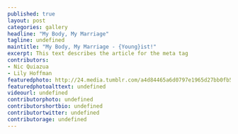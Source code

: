 ```yaml
---
published: true
layout: post
categories: gallery
headline: "My Body, My Marriage"
tagline: undefined
maintitle: "My Body, My Marriage - {Young}ist!"
excerpt: This text describes the article for the meta tag
contributors:
- Nic Quiazua
- Lily Hoffman
featuredphoto: http://24.media.tumblr.com/a4d84465a6d0797e1965d27bb0fb5a59/tumblr_mpdilzxoKT1sp5io1o1_1280.jpg
featuredphotoalttext: undefined
videourl: undefined
contributorphoto: undefined 
contributorshortbio: undefined
contributortwitter: undefined
contributorage: undefined
---
```

<p>
	<div id='myCarousel' class='col12 carousel slide'>
	        <div class="carousel-inner">
	          <div class="item active" style='height: 500px;' >
	            <img src="http://24.media.tumblr.com/a4d84465a6d0797e1965d27bb0fb5a59/tumblr_mpdilzxoKT1sp5io1o1_1280.jpg" alt="">
	          </div>
	          <div class="item" style='height: 500px;' >
	            <img src="http://24.media.tumblr.com/60a3e6b31615fdf359956b9a77b13295/tumblr_mpdilzxoKT1sp5io1o2_1280.jpg" alt="">
	          </div>
	          <div class="item" style='height: 500px;' >
	            <img src="http://31.media.tumblr.com/b64ea2a8f1dbef05171a21cd6c996fc0/tumblr_mpdilzxoKT1sp5io1o3_1280.jpg" alt="">
	          </div>
	          <div class="item" style='height: 500px;' >
	            <img src="http://24.media.tumblr.com/f501e12e853f955d8c57118e6840c173/tumblr_mpdilzxoKT1sp5io1o4_1280.jpg" alt="">
	          </div>
	          <div class="item" style='height: 500px;' >
	            <img src="http://25.media.tumblr.com/c6176cd1cf5eb9ed1b8030bb58c91384/tumblr_mpdilzxoKT1sp5io1o5_1280.jpg" alt="" >
	          </div>
	          <div class="item" style='height: 500px;' >
	            <img src="http://31.media.tumblr.com/ac8d4b0081beec4f1b58c9d1e48c1495/tumblr_mpdilzxoKT1sp5io1o6_1280.jpg" alt="">
	          </div>
	          <div class="item" style='height: 500px;' >
	            <img src="http://31.media.tumblr.com/a98789c5eabeeaedead757509797858a/tumblr_mpdilzxoKT1sp5io1o7_1280.jpg" alt="">
	          </div>
	          <div class="item" style='height: 500px;' >
	            <img src="http://31.media.tumblr.com/ff96efc3f59f118a05b23674c8e8eb0c/tumblr_mpdilzxoKT1sp5io1o8_1280.jpg" alt="">
	          </div>
	          <div class="item" style='height: 500px;' >
	            <img src="http://24.media.tumblr.com/518d80b71ed7f1b066345d973f0904f2/tumblr_mpdilzxoKT1sp5io1o9_1280.jpg" alt="">
	          </div>
	          <div class="item" style='height: 500px;' >
	            <img src="http://24.media.tumblr.com/14ceac2e07e66d685501d2ccec55279a/tumblr_mpdilzxoKT1sp5io1o12_r1_1280.jpg" alt="">
	          </div>
	        </div>
	        <div id='nav-buttons'>
	            <a class='left carousel-control' href='#myCarousel' data-slide='prev'><span class='pad4 prevslide'></span></a>
	            <a class='right carousel-control' href='#myCarousel' data-slide='next'><span class='pad4 nextslide'></span></a>
	        </div>
	        <ol class="carousel-indicators">
	          <li data-target="#carousel-example-generic" data-slide-to="0" class="active"></li>
	          <li data-target="#carousel-example-generic" data-slide-to="1" class=""></li>
	          <li data-target="#carousel-example-generic" data-slide-to="2" class=""></li>
	          <li data-target="#carousel-example-generic" data-slide-to="3" class=""></li>
	          <li data-target="#carousel-example-generic" data-slide-to="4" class=""></li>
	          <li data-target="#carousel-example-generic" data-slide-to="5" class=""></li>
	          <li data-target="#carousel-example-generic" data-slide-to="6" class=""></li>
	          <li data-target="#carousel-example-generic" data-slide-to="7" class=""></li>
	          <li data-target="#carousel-example-generic" data-slide-to="8" class=""></li>
	          <li data-target="#carousel-example-generic" data-slide-to="9" class=""></li>
	        </ol>
	      </div>
</p>

Menstrual fluid is socially taboo; the first time an adolescent menstruates, (she) is celebrated for having achieved ‘womanhood,’ and now being capable of procreation. During the rest of a woman’s life, menstruation is repressed. It is deemed the source of bitterness and other behaviours unacceptable to the male social order. The pathology and social construction of PMS is but one example.

Similarly, a woman’s femininity is said to be realized when she  becomes the material and emotional property of her husband. The husband is supposed to make her bleed by breaking her hymen,  a rare time in a woman’s life where a bodily secretion are permitted to be acknowledged and celebrated.

Although different substances, both menstrual fluids and the blood of a hymen are ‘natural’ secretions that are co-opted to serve male ownership, pride and capitalist culture. 

A wedding dress symbolizes feminine purity and achievement, imbued with class privilege and hetero-patriarchal tropes. Its’ white colour, easily displays the blood of the hymen and reinforces the idea of  the necessity for a woman to prove her virginity upon marriage.

So, I poured my menstrual fluid all over a wedding dress, and explored the beauty in decaying settings. My body is my own, and I refuse to let it be subject to the hetero-patriarchal institution of marriage, ownership, and purified beauty. My vagina and its secretions deserve to be celebrated, at the expense of commodified, patriarchal prescribed femininity.

This photo essay is an attempt to navigate my identity as a queer, anti-capitalist, feminist, female-assigned-at-birth person. It has given me the space to question what elements of my prescribed femininity I wish to celebrate, and on what terms.

There are limitations, of course, to this perspective; not all women menstruate, not all women have vaginas.

Despite these limitations, I hope this project can inspire folks to reflect on how they relate to (their own or others’) femininity, and its intersections with consumer culture, capitalist social relations, state-controlled institutions, and heterosexism.

Follow Nic on Twitter <a href='twitter.com/NicolasQuiazua'>@NicolasQuiazua</a>.